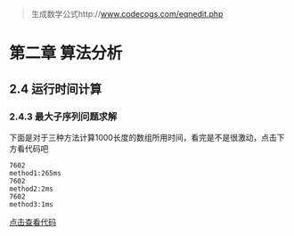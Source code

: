 > 生成数学公式http://www.codecogs.com/eqnedit.php

# 第二章 算法分析

## 2.4 运行时间计算	

### 2.4.3 最大子序列问题求解

下面是对于三种方法计算1000长度的数组所用时间，看完是不是很激动，点击下方看代码吧
```
7602
method1:265ms
7602
method2:2ms
7602
method3:1ms
```
[点击查看代码](https://github.com/3440395/DataStructures/blob/master/code/DataStructures/app/src/main/java/com/xk/chapter2/No2_4_3.java)
